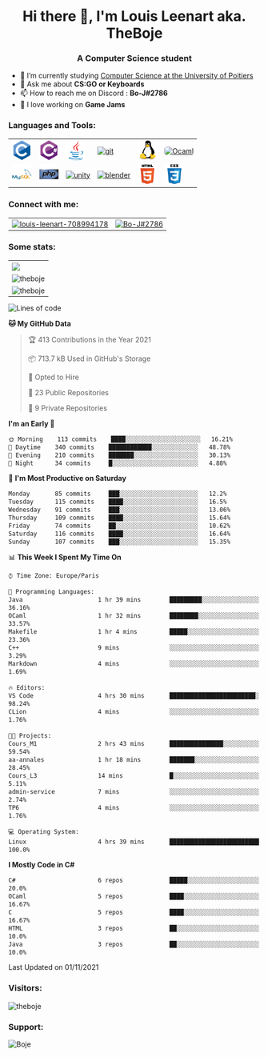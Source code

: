 <h1 align="center">Hi there 👋, I'm Louis Leenart aka. TheBoje</h1>
<h3 align="center">A Computer Science student</h3>

- 🔭 I’m currently studying [Computer Science at the University of Poitiers](http://formations.univ-poitiers.fr/fr/index/autre-diplome-niveau-master-AM/autre-diplome-niveau-master-AM/cmi-informatique-JD2XQGVY.html)
- 💬 Ask me about **CS:GO or Keyboards** <!-- TODO Ajouter un svg d'ergodox -->
- 📫 How to reach me on Discord : **Bo-J#2786**
- 🎯 I love working on **Game Jams**

<h3 align="left">Languages and Tools:</h3>
<p align="center"> 
  <table align="center">
    <tr>
      <td><a href="https://www.cprogramming.com/" target="_blank"> <img src="https://raw.githubusercontent.com/devicons/devicon/master/icons/c/c-original.svg" alt="c" width="40" height="40"/> </a> 
      <td><a href="https://www.w3schools.com/cs/" target="_blank"> <img src="https://raw.githubusercontent.com/devicons/devicon/master/icons/csharp/csharp-original.svg" alt="csharp" width="40" height="40"/> </a> 
      <td><a href="https://www.java.com" target="_blank"> <img src="https://raw.githubusercontent.com/devicons/devicon/master/icons/java/java-original.svg" alt="java" width="40" height="40"/> </a> 
      <td><a href="https://git-scm.com/" target="_blank"> <img src="https://www.vectorlogo.zone/logos/git-scm/git-scm-icon.svg" alt="git" width="40" height="40"/> </a>
      <td><a href="https://www.linux.org/" target="_blank"> <img src="https://raw.githubusercontent.com/devicons/devicon/master/icons/linux/linux-original.svg" alt="linux" width="40" height="40"/> </a> 
      <td><a href="" target="_blank"> <img src="https://ocaml.org/img/OCaml_Sticker.svg" alt="Ocaml" width="40" height="40" style="border-radius: 5px;"/> </a>
    <tr>
      <td><a href="https://www.mysql.com/" target="_blank"> <img src="https://raw.githubusercontent.com/devicons/devicon/master/icons/mysql/mysql-original-wordmark.svg" alt="mysql" width="40" height="40"/> </a>
      <td><a href="https://www.php.net" target="_blank"> <img src="https://raw.githubusercontent.com/devicons/devicon/master/icons/php/php-original.svg" alt="php" width="40" height="40"/> </a>
      <td><a href="https://unity.com/" target="_blank"> <img src="https://www.vectorlogo.zone/logos/unity3d/unity3d-icon.svg" alt="unity" width="40" height="40"/> </a>
      <td><a href="https://www.blender.org/" target="_blank"> <img src="https://download.blender.org/branding/community/blender_community_badge_white.svg" alt="blender" width="40" height="40"/> </a> 
      <td><a href="https://www.w3.org/html/" target="_blank"> <img src="https://raw.githubusercontent.com/devicons/devicon/master/icons/html5/html5-original-wordmark.svg" alt="html5" width="40" height="40"/> </a>
      <td><a href="https://www.w3schools.com/css/" target="_blank"> <img src="https://raw.githubusercontent.com/devicons/devicon/master/icons/css3/css3-original-wordmark.svg" alt="css3" width="40" height="40"/> </a>  
  </table>
  
</p>

<h3 align="left">Connect with me:</h3>
<p align="left">
  <table align="center">
    <tr>
      <td><a href="https://linkedin.com/in/louis-leenart-708994178" target="blank"><img align="center" src="https://cdn.jsdelivr.net/npm/simple-icons@3.0.1/icons/linkedin.svg" alt="louis-leenart-708994178" height="40" width="40"/></a>
      <td><a href="https://discord.gg/Bo-J#2786" target="blank"><img align="center" src="https://cdn.jsdelivr.net/npm/simple-icons@3.0.1/icons/discord.svg" alt="Bo-J#2786" height="40" width="40"/></a> 
  </table>
</p>

<h3 align="left">Some stats:</h3>
<p align="center">
  <table align="center">
    <tr><td><img align="center" src="https://github-readme-stats.vercel.app/api?username=TheBoje&show_icons=true&theme=dark&count_private=true" />
    <tr><td><img align="center" src="https://github-readme-streak-stats.herokuapp.com/?user=theboje&theme=dark&count_private=true&" alt="theboje" />
    <tr><td><img align="center" src="https://github-readme-stats.vercel.app/api/wakatime?username=Bo_J&theme=dark" alt="theboje" />
  </table>
</p>

<!--START_SECTION:waka-->
![Lines of code](https://img.shields.io/badge/From%20Hello%20World%20I%27ve%20Written-1.9%20million%20lines%20of%20code-blue)

**🐱 My GitHub Data** 

> 🏆 413 Contributions in the Year 2021
 > 
> 📦 713.7 kB Used in GitHub's Storage 
 > 
> 💼 Opted to Hire
 > 
> 📜 23 Public Repositories 
 > 
> 🔑 9 Private Repositories  
 > 
**I'm an Early 🐤** 

```text
🌞 Morning    113 commits    ████░░░░░░░░░░░░░░░░░░░░░   16.21% 
🌆 Daytime    340 commits    ████████████░░░░░░░░░░░░░   48.78% 
🌃 Evening    210 commits    ███████░░░░░░░░░░░░░░░░░░   30.13% 
🌙 Night      34 commits     █░░░░░░░░░░░░░░░░░░░░░░░░   4.88%

```
📅 **I'm Most Productive on Saturday** 

```text
Monday       85 commits     ███░░░░░░░░░░░░░░░░░░░░░░   12.2% 
Tuesday      115 commits    ████░░░░░░░░░░░░░░░░░░░░░   16.5% 
Wednesday    91 commits     ███░░░░░░░░░░░░░░░░░░░░░░   13.06% 
Thursday     109 commits    ████░░░░░░░░░░░░░░░░░░░░░   15.64% 
Friday       74 commits     ██░░░░░░░░░░░░░░░░░░░░░░░   10.62% 
Saturday     116 commits    ████░░░░░░░░░░░░░░░░░░░░░   16.64% 
Sunday       107 commits    ███░░░░░░░░░░░░░░░░░░░░░░   15.35%

```


📊 **This Week I Spent My Time On** 

```text
⌚︎ Time Zone: Europe/Paris

💬 Programming Languages: 
Java                     1 hr 39 mins        █████████░░░░░░░░░░░░░░░░   36.16% 
OCaml                    1 hr 32 mins        ████████░░░░░░░░░░░░░░░░░   33.57% 
Makefile                 1 hr 4 mins         █████░░░░░░░░░░░░░░░░░░░░   23.36% 
C++                      9 mins              ░░░░░░░░░░░░░░░░░░░░░░░░░   3.29% 
Markdown                 4 mins              ░░░░░░░░░░░░░░░░░░░░░░░░░   1.69%

🔥 Editors: 
VS Code                  4 hrs 30 mins       ████████████████████████░   98.24% 
CLion                    4 mins              ░░░░░░░░░░░░░░░░░░░░░░░░░   1.76%

🐱‍💻 Projects: 
Cours_M1                 2 hrs 43 mins       ███████████████░░░░░░░░░░   59.54% 
aa-annales               1 hr 18 mins        ███████░░░░░░░░░░░░░░░░░░   28.45% 
Cours_L3                 14 mins             █░░░░░░░░░░░░░░░░░░░░░░░░   5.11% 
admin-service            7 mins              ░░░░░░░░░░░░░░░░░░░░░░░░░   2.74% 
TP6                      4 mins              ░░░░░░░░░░░░░░░░░░░░░░░░░   1.76%

💻 Operating System: 
Linux                    4 hrs 39 mins       █████████████████████████   100.0%

```

**I Mostly Code in C#** 

```text
C#                       6 repos             █████░░░░░░░░░░░░░░░░░░░░   20.0% 
OCaml                    5 repos             ████░░░░░░░░░░░░░░░░░░░░░   16.67% 
C                        5 repos             ████░░░░░░░░░░░░░░░░░░░░░   16.67% 
HTML                     3 repos             ██░░░░░░░░░░░░░░░░░░░░░░░   10.0% 
Java                     3 repos             ██░░░░░░░░░░░░░░░░░░░░░░░   10.0%

```



 Last Updated on 01/11/2021
<!--END_SECTION:waka-->

<h3 align="left">Visitors:</h3>
<p><img align="center" src="https://visitor-badge.glitch.me/badge?page_id=TheBoje" alt="theboje" /></p>

<h3 align="left">Support:</h3>
<p><a href="https://www.buymeacoffee.com/Boje"> <img align="left" src="https://cdn.buymeacoffee.com/buttons/v2/default-yellow.png" height="50" width="210" alt="Boje" /></a></p>